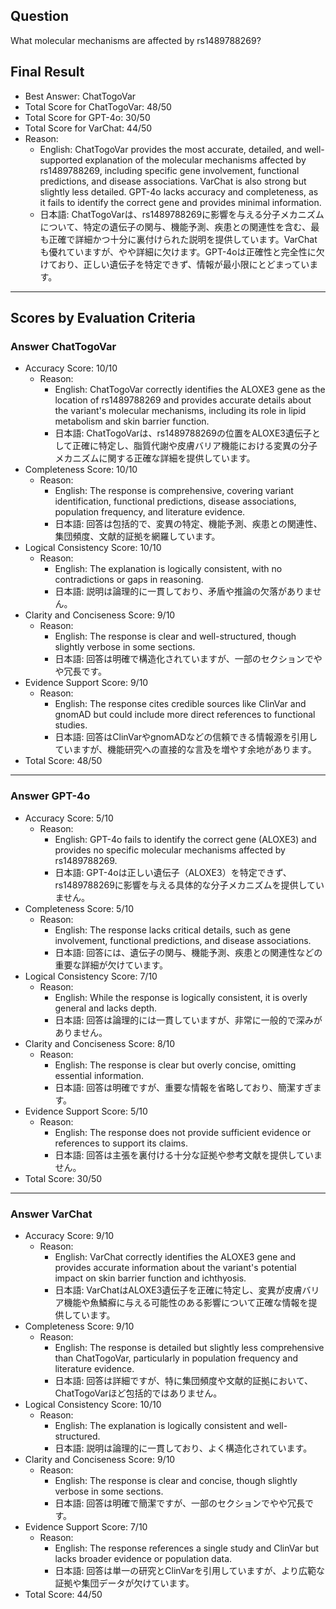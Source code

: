 ## Question

What molecular mechanisms are affected by rs1489788269?

## Final Result

- Best Answer: ChatTogoVar
- Total Score for ChatTogoVar: 48/50
- Total Score for GPT-4o: 30/50
- Total Score for VarChat: 44/50
- Reason:
  - English: ChatTogoVar provides the most accurate, detailed, and well-supported explanation of the molecular mechanisms affected by rs1489788269, including specific gene involvement, functional predictions, and disease associations. VarChat is also strong but slightly less detailed. GPT-4o lacks accuracy and completeness, as it fails to identify the correct gene and provides minimal information.
  - 日本語: ChatTogoVarは、rs1489788269に影響を与える分子メカニズムについて、特定の遺伝子の関与、機能予測、疾患との関連性を含む、最も正確で詳細かつ十分に裏付けられた説明を提供しています。VarChatも優れていますが、やや詳細に欠けます。GPT-4oは正確性と完全性に欠けており、正しい遺伝子を特定できず、情報が最小限にとどまっています。

---

## Scores by Evaluation Criteria

### Answer ChatTogoVar
- Accuracy Score: 10/10
  - Reason: 
    - English: ChatTogoVar correctly identifies the ALOXE3 gene as the location of rs1489788269 and provides accurate details about the variant's molecular mechanisms, including its role in lipid metabolism and skin barrier function.
    - 日本語: ChatTogoVarは、rs1489788269の位置をALOXE3遺伝子として正確に特定し、脂質代謝や皮膚バリア機能における変異の分子メカニズムに関する正確な詳細を提供しています。
- Completeness Score: 10/10
  - Reason: 
    - English: The response is comprehensive, covering variant identification, functional predictions, disease associations, population frequency, and literature evidence.
    - 日本語: 回答は包括的で、変異の特定、機能予測、疾患との関連性、集団頻度、文献的証拠を網羅しています。
- Logical Consistency Score: 10/10
  - Reason: 
    - English: The explanation is logically consistent, with no contradictions or gaps in reasoning.
    - 日本語: 説明は論理的に一貫しており、矛盾や推論の欠落がありません。
- Clarity and Conciseness Score: 9/10
  - Reason: 
    - English: The response is clear and well-structured, though slightly verbose in some sections.
    - 日本語: 回答は明確で構造化されていますが、一部のセクションでやや冗長です。
- Evidence Support Score: 9/10
  - Reason: 
    - English: The response cites credible sources like ClinVar and gnomAD but could include more direct references to functional studies.
    - 日本語: 回答はClinVarやgnomADなどの信頼できる情報源を引用していますが、機能研究への直接的な言及を増やす余地があります。
- Total Score: 48/50

---

### Answer GPT-4o
- Accuracy Score: 5/10
  - Reason: 
    - English: GPT-4o fails to identify the correct gene (ALOXE3) and provides no specific molecular mechanisms affected by rs1489788269.
    - 日本語: GPT-4oは正しい遺伝子（ALOXE3）を特定できず、rs1489788269に影響を与える具体的な分子メカニズムを提供していません。
- Completeness Score: 5/10
  - Reason: 
    - English: The response lacks critical details, such as gene involvement, functional predictions, and disease associations.
    - 日本語: 回答には、遺伝子の関与、機能予測、疾患との関連性などの重要な詳細が欠けています。
- Logical Consistency Score: 7/10
  - Reason: 
    - English: While the response is logically consistent, it is overly general and lacks depth.
    - 日本語: 回答は論理的には一貫していますが、非常に一般的で深みがありません。
- Clarity and Conciseness Score: 8/10
  - Reason: 
    - English: The response is clear but overly concise, omitting essential information.
    - 日本語: 回答は明確ですが、重要な情報を省略しており、簡潔すぎます。
- Evidence Support Score: 5/10
  - Reason: 
    - English: The response does not provide sufficient evidence or references to support its claims.
    - 日本語: 回答は主張を裏付ける十分な証拠や参考文献を提供していません。
- Total Score: 30/50

---

### Answer VarChat
- Accuracy Score: 9/10
  - Reason: 
    - English: VarChat correctly identifies the ALOXE3 gene and provides accurate information about the variant's potential impact on skin barrier function and ichthyosis.
    - 日本語: VarChatはALOXE3遺伝子を正確に特定し、変異が皮膚バリア機能や魚鱗癬に与える可能性のある影響について正確な情報を提供しています。
- Completeness Score: 9/10
  - Reason: 
    - English: The response is detailed but slightly less comprehensive than ChatTogoVar, particularly in population frequency and literature evidence.
    - 日本語: 回答は詳細ですが、特に集団頻度や文献的証拠において、ChatTogoVarほど包括的ではありません。
- Logical Consistency Score: 10/10
  - Reason: 
    - English: The explanation is logically consistent and well-structured.
    - 日本語: 説明は論理的に一貫しており、よく構造化されています。
- Clarity and Conciseness Score: 9/10
  - Reason: 
    - English: The response is clear and concise, though slightly verbose in some sections.
    - 日本語: 回答は明確で簡潔ですが、一部のセクションでやや冗長です。
- Evidence Support Score: 7/10
  - Reason: 
    - English: The response references a single study and ClinVar but lacks broader evidence or population data.
    - 日本語: 回答は単一の研究とClinVarを引用していますが、より広範な証拠や集団データが欠けています。
- Total Score: 44/50